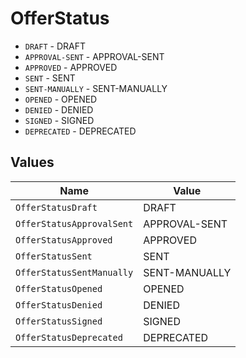 # OfferStatus

* `DRAFT` - DRAFT
* `APPROVAL-SENT` - APPROVAL-SENT
* `APPROVED` - APPROVED
* `SENT` - SENT
* `SENT-MANUALLY` - SENT-MANUALLY
* `OPENED` - OPENED
* `DENIED` - DENIED
* `SIGNED` - SIGNED
* `DEPRECATED` - DEPRECATED


## Values

| Name                      | Value                     |
| ------------------------- | ------------------------- |
| `OfferStatusDraft`        | DRAFT                     |
| `OfferStatusApprovalSent` | APPROVAL-SENT             |
| `OfferStatusApproved`     | APPROVED                  |
| `OfferStatusSent`         | SENT                      |
| `OfferStatusSentManually` | SENT-MANUALLY             |
| `OfferStatusOpened`       | OPENED                    |
| `OfferStatusDenied`       | DENIED                    |
| `OfferStatusSigned`       | SIGNED                    |
| `OfferStatusDeprecated`   | DEPRECATED                |